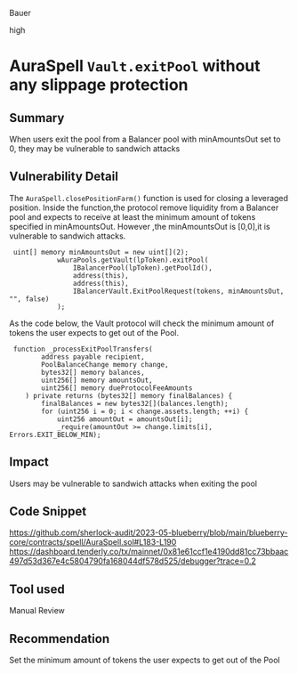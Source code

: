 Bauer

high

# AuraSpell `Vault.exitPool` without any slippage protection

## Summary
When users exit the pool from a Balancer pool with minAmountsOut set to 0, they may be vulnerable to sandwich attacks
## Vulnerability Detail
The `AuraSpell.closePositionFarm()` function is used for closing a leveraged position. Inside the function,the protocol remove liquidity from a Balancer pool and expects to receive at least the minimum amount of tokens specified in minAmountsOut. However ,the minAmountsOut is [0,0],it is vulnerable to sandwich attacks.

```solidity
 uint[] memory minAmountsOut = new uint[](2);
            wAuraPools.getVault(lpToken).exitPool(
                IBalancerPool(lpToken).getPoolId(),
                address(this),
                address(this),
                IBalancerVault.ExitPoolRequest(tokens, minAmountsOut, "", false)
            );

```
As the code below, the Vault protocol will check the minimum amount of tokens the user expects to get out of the Pool.
```solidity
 function _processExitPoolTransfers(
        address payable recipient,
        PoolBalanceChange memory change,
        bytes32[] memory balances,
        uint256[] memory amountsOut,
        uint256[] memory dueProtocolFeeAmounts
    ) private returns (bytes32[] memory finalBalances) {
        finalBalances = new bytes32[](balances.length);
        for (uint256 i = 0; i < change.assets.length; ++i) {
            uint256 amountOut = amountsOut[i];
            _require(amountOut >= change.limits[i], Errors.EXIT_BELOW_MIN);
```


## Impact
Users may be vulnerable to sandwich attacks when exiting the pool
## Code Snippet
https://github.com/sherlock-audit/2023-05-blueberry/blob/main/blueberry-core/contracts/spell/AuraSpell.sol#L183-L190
https://dashboard.tenderly.co/tx/mainnet/0x81e61ccf1e4190dd81cc73bbaac497d53d367e4c5804790fa168044df578d525/debugger?trace=0.2
## Tool used

Manual Review

## Recommendation
Set the minimum amount of tokens the user expects to get out of the Pool
